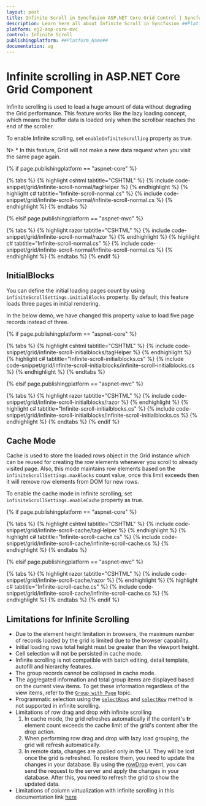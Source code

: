 ```yaml
---
layout: post
title: Infinite Scroll in Syncfusion ASP.NET Core Grid Control | Syncfusion
description: Learn here all about Infinite Scroll in Syncfusion ##Platform_Name## Grid component of Syncfusion Essential JS 2 and more.
platform: ej2-asp-core-mvc
control: Infinite Scroll
publishingplatform: ##Platform_Name##
documentation: ug
---
```



# Infinite scrolling in ASP.NET Core Grid Component

Infinite scrolling is used to load a huge amount of data without degrading the Grid performance. This feature works like the lazy loading concept, which means the buffer data is loaded only when the scrollbar reaches the end of the scroller.

To enable Infinite scrolling, set `enableInfiniteScrolling` property as true.

N> * In this feature, Grid will not make a new data request when you visit the same page again.

{% if page.publishingplatform == "aspnet-core" %}

{% tabs %}
{% highlight cshtml tabtitle="CSHTML" %}
{% include code-snippet/grid/infinite-scroll-normal/tagHelper %}
{% endhighlight %}
{% highlight c# tabtitle="Infinite-scroll-normal.cs" %}
{% include code-snippet/grid/infinite-scroll-normal/infinite-scroll-normal.cs %}
{% endhighlight %}
{% endtabs %}

{% elsif page.publishingplatform == "aspnet-mvc" %}

{% tabs %}
{% highlight razor tabtitle="CSHTML" %}
{% include code-snippet/grid/infinite-scroll-normal/razor %}
{% endhighlight %}
{% highlight c# tabtitle="Infinite-scroll-normal.cs" %}
{% include code-snippet/grid/infinite-scroll-normal/infinite-scroll-normal.cs %}
{% endhighlight %}
{% endtabs %}
{% endif %}



## InitialBlocks

You can define the initial loading pages count by using `infiniteScrollSettings.initialBlocks` property. By default, this feature loads three pages in initial rendering.

In the below demo, we have changed this property value to load five page records instead of three.

{% if page.publishingplatform == "aspnet-core" %}

{% tabs %}
{% highlight cshtml tabtitle="CSHTML" %}
{% include code-snippet/grid/infinite-scroll-initialblocks/tagHelper %}
{% endhighlight %}
{% highlight c# tabtitle="Infinite-scroll-initialblocks.cs" %}
{% include code-snippet/grid/infinite-scroll-initialblocks/infinite-scroll-initialblocks.cs %}
{% endhighlight %}
{% endtabs %}

{% elsif page.publishingplatform == "aspnet-mvc" %}

{% tabs %}
{% highlight razor tabtitle="CSHTML" %}
{% include code-snippet/grid/infinite-scroll-initialblocks/razor %}
{% endhighlight %}
{% highlight c# tabtitle="Infinite-scroll-initialblocks.cs" %}
{% include code-snippet/grid/infinite-scroll-initialblocks/infinite-scroll-initialblocks.cs %}
{% endhighlight %}
{% endtabs %}
{% endif %}



## Cache Mode

Cache is used to store the loaded rows object in the Grid instance which can be reused for creating the row elements whenever you scroll to already visited page. Also, this mode maintains row elements based on the `infiniteScrollSettings.maxBlocks` count value, once this limit exceeds then it will remove row elements from DOM for new rows.

To enable the cache mode in Infinite scrolling, set `infiniteScrollSettings.enableCache` property as true.

{% if page.publishingplatform == "aspnet-core" %}

{% tabs %}
{% highlight cshtml tabtitle="CSHTML" %}
{% include code-snippet/grid/infinite-scroll-cache/tagHelper %}
{% endhighlight %}
{% highlight c# tabtitle="Infinite-scroll-cache.cs" %}
{% include code-snippet/grid/infinite-scroll-cache/infinite-scroll-cache.cs %}
{% endhighlight %}
{% endtabs %}

{% elsif page.publishingplatform == "aspnet-mvc" %}

{% tabs %}
{% highlight razor tabtitle="CSHTML" %}
{% include code-snippet/grid/infinite-scroll-cache/razor %}
{% endhighlight %}
{% highlight c# tabtitle="Infinite-scroll-cache.cs" %}
{% include code-snippet/grid/infinite-scroll-cache/infinite-scroll-cache.cs %}
{% endhighlight %}
{% endtabs %}
{% endif %}



## Limitations for Infinite Scrolling

* Due to the element height limitation in browsers, the maximum number of records loaded by the grid is limited due to the browser capability.
* Initial loading rows total height must be greater than the viewport height.
* Cell selection will not be persisted in cache mode.
* Infinite scrolling is not compatible with batch editing, detail template, autofill and hierarchy features.
* The group records cannot be collapsed in cache mode.
* The aggregated information and total group items are displayed based on the current view items. To get these information regardless of the view items, refer to the
[`Group with Page`](./grouping/#Group-with-paging) topic.
* Programmatic selection using the [`selectRows`](https://ej2.syncfusion.com/documentation/api/grid/#selectrows) and [`selectRow`](https://ej2.syncfusion.com/documentation/api/grid/#selectrow) method is not supported in infinite scrolling.
* Limitations of row drag and drop with infinite scrolling
    1. In cache mode, the grid refreshes automatically if the content's **tr** element count exceeds the cache limit of the grid's content after the drop action.
    2. When performing row drag and drop with lazy load grouping, the grid will refresh automatically.
    3. In remote data, changes are applied only in the UI. They will be lost once the grid is refreshed. To restore them, you need to update the changes in your database. By using the [rowDrop](https://ej2.syncfusion.com/angular/documentation/api/grid/#rowdrop) event, you can send the request to the server and apply the changes in your database. After this, you need to refresh the grid to show the updated data.
* Limitations of column virtualization with infinite scrolling in this documentation link [here](https://ej2.syncfusion.com/aspnetcore/documentation/grid/scrolling/virtual-scrolling#limitations-1)